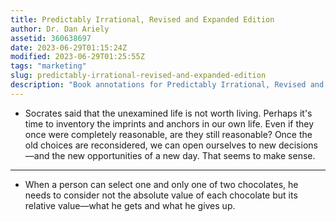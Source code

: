 ```yaml
---
title: Predictably Irrational, Revised and Expanded Edition
author: Dr. Dan Ariely
assetid: 360638697
date: 2023-06-29T01:15:24Z
modified: 2023-06-29T01:25:55Z
tags: "marketing"
slug: predictably-irrational-revised-and-expanded-edition
description: "Book annotations for Predictably Irrational, Revised and Expanded Edition by Dr. Dan Ariely"
---
```


*  Socrates said that the unexamined life is not worth living. Perhaps it's time to inventory the imprints and anchors in our own life. Even if they once were completely reasonable, are they still reasonable? Once the old choices are reconsidered, we can open ourselves to new decisions—and the new opportunities of a new day. That seems to make sense.

---

*  When a person can select one and only one of two chocolates, he needs to consider not the absolute value of each chocolate but its relative value—what he gets and what he gives up.

